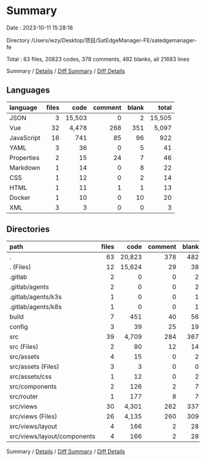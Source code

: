 # Summary

Date : 2023-10-11 15:28:18

Directory /Users/wzy/Desktop/项目/SatEdgeManager-FE/satedgemanager-fe

Total : 63 files,  20823 codes, 378 comments, 482 blanks, all 21683 lines

Summary / [Details](details.md) / [Diff Summary](diff.md) / [Diff Details](diff-details.md)

## Languages
| language | files | code | comment | blank | total |
| :--- | ---: | ---: | ---: | ---: | ---: |
| JSON | 3 | 15,503 | 0 | 2 | 15,505 |
| Vue | 32 | 4,478 | 268 | 351 | 5,097 |
| JavaScript | 16 | 741 | 85 | 96 | 922 |
| YAML | 3 | 36 | 0 | 5 | 41 |
| Properties | 2 | 15 | 24 | 7 | 46 |
| Markdown | 1 | 14 | 0 | 8 | 22 |
| CSS | 1 | 12 | 0 | 2 | 14 |
| HTML | 1 | 11 | 1 | 1 | 13 |
| Docker | 1 | 10 | 0 | 10 | 20 |
| XML | 3 | 3 | 0 | 0 | 3 |

## Directories
| path | files | code | comment | blank | total |
| :--- | ---: | ---: | ---: | ---: | ---: |
| . | 63 | 20,823 | 378 | 482 | 21,683 |
| . (Files) | 12 | 15,624 | 29 | 38 | 15,691 |
| .gitlab | 2 | 0 | 0 | 2 | 2 |
| .gitlab/agents | 2 | 0 | 0 | 2 | 2 |
| .gitlab/agents/k3s | 1 | 0 | 0 | 1 | 1 |
| .gitlab/agents/k8s | 1 | 0 | 0 | 1 | 1 |
| build | 7 | 451 | 40 | 56 | 547 |
| config | 3 | 39 | 25 | 19 | 83 |
| src | 39 | 4,709 | 284 | 367 | 5,360 |
| src (Files) | 2 | 90 | 12 | 14 | 116 |
| src/assets | 4 | 15 | 0 | 2 | 17 |
| src/assets (Files) | 3 | 3 | 0 | 0 | 3 |
| src/assets/css | 1 | 12 | 0 | 2 | 14 |
| src/components | 2 | 126 | 2 | 7 | 135 |
| src/router | 1 | 177 | 8 | 7 | 192 |
| src/views | 30 | 4,301 | 262 | 337 | 4,900 |
| src/views (Files) | 26 | 4,135 | 260 | 309 | 4,704 |
| src/views/layout | 4 | 166 | 2 | 28 | 196 |
| src/views/layout/components | 4 | 166 | 2 | 28 | 196 |

Summary / [Details](details.md) / [Diff Summary](diff.md) / [Diff Details](diff-details.md)